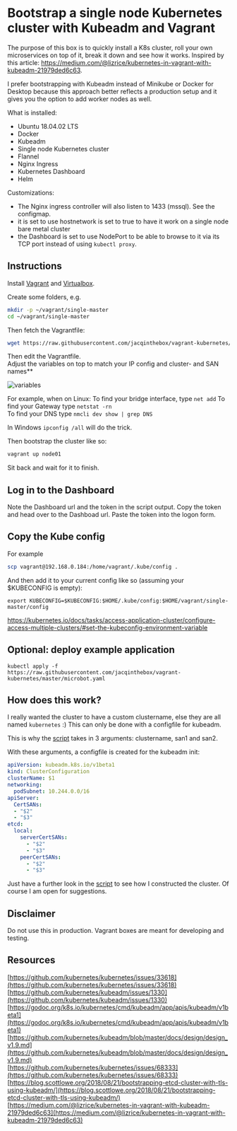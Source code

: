 # Bootstrap a single node Kubernetes cluster with Kubeadm and Vagrant

The purpose of this box is to quickly install a K8s cluster, roll your own microservices on top of it, break it down and see how it works. Inspired by this article: https://medium.com/@lizrice/kubernetes-in-vagrant-with-kubeadm-21979ded6c63.

I prefer bootstrapping with Kubeadm instead of Minikube or Docker for Desktop because this approach better reflects a production setup and it gives you the option to add worker nodes as well. 

What is installed:  
* Ubuntu 18.04.02 LTS
* Docker
* Kubeadm
* Single node Kubernetes cluster
* Flannel
* Nginx Ingress
* Kubernetes Dashboard
* Helm

Customizations:  
* The Nginx ingress controller will also listen to 1433 (mssql). See the configmap.
* it is set to use hostnetwork is set to true to have it work on a single node bare metal cluster
* the Dashboard is set to use NodePort to be able to browse to it via its TCP port instead of using `kubectl proxy`. 

## Instructions

Install [Vagrant](https://www.vagrantup.com/) and [Virtualbox](https://www.virtualbox.org/).

Create some folders, e.g.
```sh
mkdir -p ~/vagrant/single-master
cd ~/vagrant/single-master
```

Then fetch the Vagrantfile:
```sh
wget https://raw.githubusercontent.com/jacqinthebox/vagrant-kubernetes/master/Vagrantfile
```

Then edit the Vagrantfile.  
Adjust the variables on top to match your IP config and cluster- and SAN names**

![variables](https://i.imgur.com/bx7VoJP.png)

For example, when on Linux:
To find your bridge interface, type `net add`
To find your Gateway type `netstat -rn`   
To find your DNS type `nmcli dev show | grep DNS`  

In Windows `ipconfig /all` will do the trick.

Then bootstrap the cluster like so:

```sh
vagrant up node01
```

Sit back and wait for it to finish. 


## Log in to the Dashboard

Note the Dashboard url and the token in the script output. 
Copy the token and head over to the Dashboad url. Paste the token into the logon form.


## Copy the Kube config

For example

```sh
scp vagrant@192.168.0.184:/home/vagrant/.kube/config .
```

And then add it to your current config like so (assuming your $KUBECONFIG is empty):

```
export KUBECONFIG=$KUBECONFIG:$HOME/.kube/config:$HOME/vagrant/single-master/config
```

https://kubernetes.io/docs/tasks/access-application-cluster/configure-access-multiple-clusters/#set-the-kubeconfig-environment-variable


## Optional: deploy example application

```
kubectl apply -f https://raw.githubusercontent.com/jacqinthebox/vagrant-kubernetes/master/microbot.yaml
```

## How does this work?

I really wanted the cluster to have a custom clustername, else they are all named `kubernetes` :)
This can only be done with a configfile for kubeadm.

This is why the [script](https://github.com/jacqinthebox/vagrant-kubernetes/blob/master/kubernetes-vagrant-install.sh) takes in 3 arguments: clustername, san1 and san2.

With these arguments, a configfile is created for the kubeadm init:

```yaml
apiVersion: kubeadm.k8s.io/v1beta1
kind: ClusterConfiguration
clusterName: $1
networking:
  podSubnet: 10.244.0.0/16
apiServer:
  CertSANs:
  - "$2"
  - "$3"
etcd:
  local:
    serverCertSANs:
      - "$2"
      - "$3"
    peerCertSANs:
      - "$2"
      - "$3"
```

Just have a further look in the [script](https://github.com/jacqinthebox/vagrant-kubernetes/blob/master/kubernetes-vagrant-install.sh) to see how I constructed the cluster. Of course I am open for suggestions.  

## Disclaimer
Do not use this in production. Vagrant boxes are meant for developing and testing.

## Resources

[https://github.com/kubernetes/kubernetes/issues/33618](https://github.com/kubernetes/kubernetes/issues/33618)  
[https://github.com/kubernetes/kubeadm/issues/1330](https://github.com/kubernetes/kubeadm/issues/1330)  
[https://godoc.org/k8s.io/kubernetes/cmd/kubeadm/app/apis/kubeadm/v1beta1](https://godoc.org/k8s.io/kubernetes/cmd/kubeadm/app/apis/kubeadm/v1beta1)  
[https://github.com/kubernetes/kubeadm/blob/master/docs/design/design_v1.9.md](https://github.com/kubernetes/kubeadm/blob/master/docs/design/design_v1.9.md)  
[https://github.com/kubernetes/kubernetes/issues/68333](https://github.com/kubernetes/kubernetes/issues/68333)  
[https://blog.scottlowe.org/2018/08/21/bootstrapping-etcd-cluster-with-tls-using-kubeadm/](https://blog.scottlowe.org/2018/08/21/bootstrapping-etcd-cluster-with-tls-using-kubeadm/)  
[https://medium.com/@lizrice/kubernetes-in-vagrant-with-kubeadm-21979ded6c63](https://medium.com/@lizrice/kubernetes-in-vagrant-with-kubeadm-21979ded6c63)  

